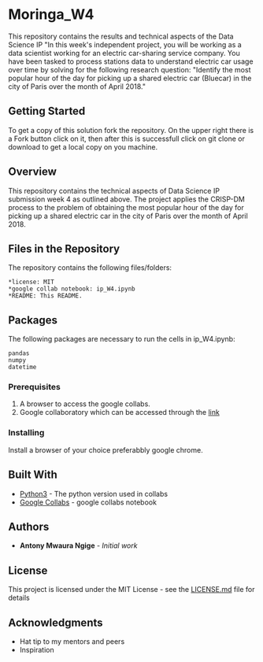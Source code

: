 # Moringa_W4
This repository contains the results and technical aspects  of the Data Science IP "In this week's independent project, you will be working as a data scientist working for an electric car-sharing service company. You have been tasked to process stations data to understand electric car usage over time by solving for the following research question: "Identify the most popular hour of the day for picking up a shared electric car (Bluecar) in the city of Paris over the month of April 2018."

## Getting Started

To get a copy of this solution fork the repository. On the upper right there is a Fork button click on it, then after this is successfull click on git clone or download to get a local copy on you machine. 

## Overview

This repository contains the technical aspects of Data Science IP submission week 4 as outlined above. The project applies the CRISP-DM process to the problem of obtaining the most popular hour of the day for picking up a shared electric car in the city of Paris over the month of April 2018.

## Files in the Repository

The repository contains the following files/folders:

    *license: MIT
    *google collab notebook: ip_W4.ipynb
    *README: This README.

## Packages

The following packages are necessary to run the cells in ip_W4.ipynb:

    pandas
    numpy
    datetime
    

### Prerequisites
1. A browser to access the google collabs.
2. Google collaboratory which can be accessed through the [link](https://www.google.com/url?sa=t&rct=j&q=&esrc=s&source=web&cd=&cad=rja&uact=8&ved=2ahUKEwius97P4tjpAhVwxoUKHU9jDQQQFjAAegQIBhAC&url=https%3A%2F%2Fcolab.research.google.com%2F&usg=AOvVaw3A5aPK2kLFzKOzb6sOckVw)


### Installing

Install a browser of your choice preferabbly google chrome.


## Built With

* [Python3](https://www.python.org/) - The python version used in collabs
* [Google Collabs](https://www.google.com/url?sa=t&rct=j&q=&esrc=s&source=web&cd=&cad=rja&uact=8&ved=2ahUKEwius97P4tjpAhVwxoUKHU9jDQQQFjAAegQIBhAC&url=https%3A%2F%2Fcolab.research.google.com%2F&usg=AOvVaw3A5aPK2kLFzKOzb6sOckVw) - google collabs notebook




## Authors

* **Antony Mwaura Ngige** - *Initial work* 


## License

This project is licensed under the MIT License - see the [LICENSE.md](LICENSE.md) file for details

## Acknowledgments

* Hat tip to my mentors and peers
* Inspiration


